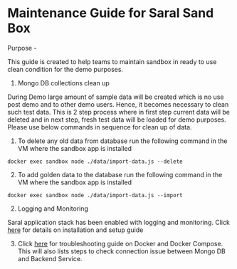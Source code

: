 # Maintenance Guide for Saral Sand Box

Purpose -&#x20;

This guide is created to help teams to maintain sandbox in ready to use clean condition for the demo purposes.

1. Mongo DB collections clean up

During Demo large amount of sample data will be created which is no use post demo and to other demo users. Hence, it becomes necessary to clean such test data.  This is 2 step process where in first step current data will be deleted and in next step, fresh test data will be loaded for demo purposes. Please use below commands in sequence for clean up of data.

1. &#x20;To delete any old data from database run the following command in the VM where the sandbox app is installed

```
docker exec sandbox node ./data/import-data.js --delete
```

2. &#x20;To add golden data to the database run the following command in the VM where the sandbox app is installed

```
docker exec sandbox node ./data/import-data.js --import
```

2. Logging and Monitoring

Saral application stack has been enabled with logging and monitoring. Click [here](https://tekdi-docs.netlify.app/docs/learning/grafana/) for details on installation and setup guide

3. Click [here](https://docs.google.com/document/d/1T0x8RWGHxG578rytLDTivA1bducZYwUTl\_VYwYLmLcs/edit#heading=h.q7kutkgpepnj) for troubleshooting guide on Docker and Docker Compose. This will also lists steps to check connection issue between Mongo DB and Backend Service.



